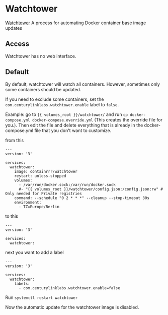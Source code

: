 # Watchtower

[Watchtower](https://containrrr.github.io/watchtower/) A process for automating Docker container base image updates

## Access

Watchtower has no web interface.

## Default

By default, watchtower will watch all containers. However, sometimes only some containers should be updated.

If you need to exclude some containers, set the `com.centurylinklabs.watchtower.enable` label to `false`.

Example:
go to `{{ volumes_root }}/watchtower/` and run `cp docker-compose.yml docker-compose.override.yml` (This creates the override file for you.).
Then edit the file and delete everything that is already in the docker-compose.yml file that you don't want to customize.

from this
```
---
version: '3'

services:
  watchtower:
    image: containrrr/watchtower
    restart: unless-stopped
    volumes:
      - /var/run/docker.sock:/var/run/docker.sock
      #- "{{ volumes_root }}/watchtower/config.json:/config.json:rw" # Only needed for Private registries
    command: --schedule "0 2 * * *" --cleanup --stop-timeout 30s
    environment:
      - TZ=Europe/Berlin
```

to this
```
---
version: '3'

services:
  watchtower:
```

next you want to add a label

```
---
version: '3'

services:
  watchtower:
    labels:
      - com.centurylinklabs.watchtower.enable=false
```

Run `systemctl restart watchtower`

Now the automatic update for the watchtower image is disabled.
